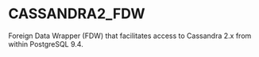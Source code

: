 CASSANDRA2_FDW
==============

Foreign Data Wrapper (FDW) that facilitates access to Cassandra 2.x from within PostgreSQL 9.4.

